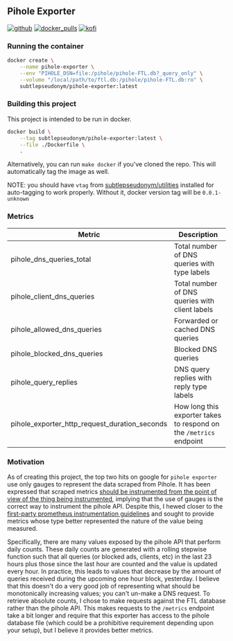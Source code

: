 ## Pihole Exporter

[![github](https://img.shields.io/github/v/tag/subtlepseudonym/pihole-exporter?logo=github&sort=semver)](https://github.com/subtlepseudonym/pihole-exporter/tags) [![docker_pulls](https://img.shields.io/docker/pulls/subtlepseudonym/pihole-exporter?logo=docker)](https://hub.docker.com/r/subtlepseudonym/pihole-exporter)  [![kofi](https://img.shields.io/badge/ko--fi-Support%20me%20-hotpink?logo=kofi&logoColor=white)](https://ko-fi.com/subtlepseudonym)

### Running the container

```bash
docker create \
	--name pihole-exporter \
	--env "PIHOLE_DSN=file:/pihole/pihole-FTL.db?_query_only" \
	--volume "/local/path/to/ftl.db:/pihole/pihole-FTL.db:ro" \
	subtlepseudonym/pihole-exporter:latest
```

### Building this project

This project is intended to be run in docker.
```bash
docker build \
	--tag subtlepseudonym/pihole-exporter:latest \
	--file ./Dockerfile \
	.
```
Alternatively, you can run `make docker` if you've cloned the repo. This will automatically
tag the image as well.

NOTE: you should have `vtag` from [subtlepseudonym/utilities](https://github.com/subtlepseudonym/utilities) installed for auto-tagging to work properly. Without it, docker version tag will be `0.0.1-unknown`

### Metrics

| Metric | Description |
| ------ | ----------- |
| pihole_dns_queries_total | Total number of DNS queries with type labels |
| pihole_client_dns_queries | Total number of DNS queries with client labels |
| pihole_allowed_dns_queries | Forwarded or cached DNS queries |
| pihole_blocked_dns_queries | Blocked DNS queries |
| pihole_query_replies | DNS query replies with reply type labels |
| pihole_exporter_http_request_duration_seconds | How long this exporter takes to respond on the `/metrics` endpoint |

### Motivation
As of creating this project, the top two hits on google for `pihole exporter` use only gauges
to represent the data scraped from Pihole. It has been expressed that scraped metrics
[should be instrumented from the point of view of the thing being instrumented](https://github.com/prometheus-net/prometheus-net/issues/63#issuecomment-360070401),
implying that the use of gauges is the correct way to instrument the pihole API. Despite this,
I hewed closer to the [first-party prometheus instrumentation guidelines](https://prometheus.io/docs/practices/instrumentation/) and sought to provide
metrics whose type better represented the nature of the value being measured.

Specifically,
there are many values exposed by the pihole API that perform daily counts. These daily counts
are generated with a rolling stepwise function such that all queries (or blocked ads, clients, etc)
in the last 23 hours plus those since the last hour are counted and the value is updated every hour.
In practice, this leads to values that decrease by the amount of queries received during the upcoming
one hour block, yesterday. I believe that this doesn't do a very good job of representing what should
be monotonically increasing values; you can't un-make a DNS request. To retrieve absolute counts, I
chose to make requests against the FTL database rather than the pihole API. This makes requests to
the `/metrics` endpoint take a bit longer and require that this exporter has access to the pihole
database file (which could be a prohibitive requirement depending upon your setup), but I believe
it provides better metrics.
